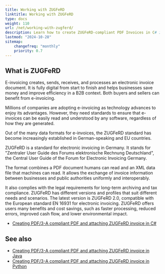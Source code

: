 ```yaml
---
title: Working with ZUGFeRD
linktitle: Working with ZUGFeRD
type: docs
weight: 110
url: /net/working-with-zugferd/
description: Learn how to create ZUGFeRD-compliant PDF Invoices in C# in Aspose.PDF for .NET
lastmod: "2024-10-28"
sitemap:
    changefreq: "monthly"
    priority: 0.7
---
```


## What is ZUGFeRD

E-invoicing creates, sends, receives, and processes an electronic invoice document. It is fully digital from start to finish and helps businesses save money and improve efficiency in a B2B context. Both buyers and sellers can benefit from e-invoicing.

Millions of companies are adopting e-invoicing as technology advances to enjoy its advantages. However, they need standards to ensure that e-invoices can be easily read and understood by any software, regardless of how they are generated.

Out of the many data formats for e-invoices, the ZUGFeRD standard has become increasingly established in German-speaking and EU countries.

ZUGFeRD is a standard for electronic invoicing in Germany. It stands for "Zentraler User Guide des Forums elektronische Rechnung Deutschland", the Central User Guide of the Forum for Electronic Invoicing Germany.

The format combines a PDF document humans can read and an XML data file that machines can read. It allows the exchange of invoice information between businesses and public authorities uniformly and interoperably.

It also complies with the legal requirements for long-term archiving and tax compliance. ZUGFeRD has different versions and profiles that suit different needs and scenarios. The latest version is ZUGFeRD 2.0, compatible with the European standard EN 16931 for electronic invoicing.
ZUGFeRD offers users many benefits and cost savings, such as faster processing, reduced errors, improved cash flow, and lower environmental impact.

* [Creating PDF/3-A compliant PDF and attaching ZUGFeRD invoice in C#](/pdf/net/attach-zugferd/)

## See also

* [Creating PDF/3-A compliant PDF and attaching ZUGFeRD invoice in Java](/pdf/java/attach-zugferd/)
* [Creating PDF/3-A compliant PDF and attaching ZUGFeRD invoice in Python](/pdf/python-net/attach-zugferd/)
